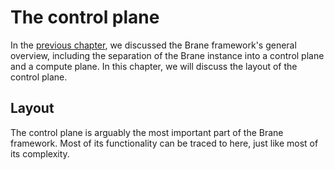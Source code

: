 # The control plane
In the [previous chapter](./toplevel-design.md), we discussed the Brane framework's general overview, including the separation of the Brane instance into a control plane and a compute plane. In this chapter, we will discuss the layout of the control plane.


## Layout
The control plane is arguably the most important part of the Brane framework. Most of its functionality can be traced to here, just like most of its complexity.


